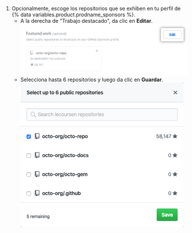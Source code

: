 1. Opcionalmente, escoge los repositorios que se exhiben en tu perfil de {% data variables.product.prodname_sponsors %}.
    - A la derecha de "Trabajo destacado", da clic en **Editar**. ![Botón de editar para trabajo destacado](/assets/images/help/sponsors/featured-work-edit-button.png)
    - Selecciona hasta 6 repositorios y luego da clic en **Guardar**. ![Casillas para seleccionar los repositorios](/assets/images/help/sponsors/featured-work-select.png)
